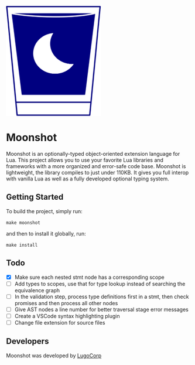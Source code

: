 <img src="moonshot.svg" height="300px"/>

# Moonshot
Moonshot is an optionally-typed object-oriented extension language for Lua. This project allows you to use your favorite Lua libraries and frameworks with a more organized and error-safe code base. Moonshot is lightweight, the library compiles to just under 110KB. It gives you full interop with vanilla Lua as well as a fully developed optional typing system.

## Getting Started
To build the project, simply run:
```
make moonshot
```

and then to install it globally, run:
```
make install
```

## Todo
- [x] Make sure each nested stmt node has a corresponding scope
- [ ] Add types to scopes, use that for type lookup instead of searching the equivalence graph
- [ ] In the validation step, process type definitions first in a stmt, then check promises and then process all other nodes
- [ ] Give AST nodes a line number for better traversal stage error messages
- [ ] Create a VSCode syntax highlighting plugin
- [ ] Change file extension for source files

## Developers
Moonshot was developed by [LugoCorp](http://lugocorp.net)
